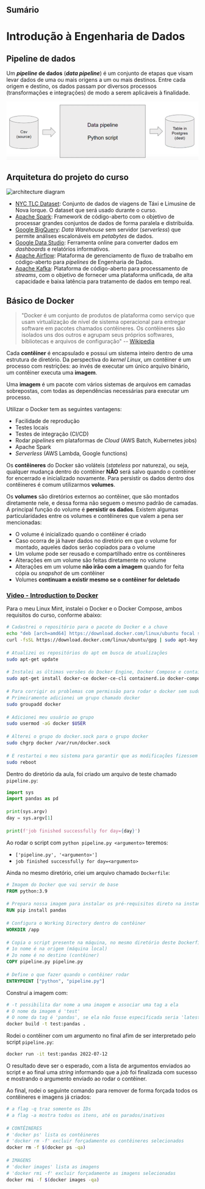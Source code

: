 ## Sumário
# Introdução à Engenharia de Dados
## Pipeline de dados
Um **_pipeline_ de dados** (**_data pipeline_**) é um conjunto de etapas que visam levar dados de uma ou mais origens a um ou mais destinos. Entre cada origem e destino, os dados passam por diversos processos (transformações e integrações) de modo a serem aplicáveis à finalidade.

![pipeline de dados](img/01_01.png)

## Arquitetura do projeto do curso

![architecture diagram](https://github.com/DataTalksClub/data-engineering-zoomcamp/raw/main/images/architecture/arch_1.jpg)

* [NYC TLC Dataset](https://github.com/DataTalksClub/data-engineering-zoomcamp/blob/main/dataset.md): Conjunto de dados de viagens de Táxi e Limusine de Nova Iorque. O dataset que será usado durante o curso.
* [Apache Spark](https://spark.apache.org/): Framework de código-aberto com o objetivo de processar grandes conjuntos de dados de forma paralela e distribuída.
* [Google BigQuery](https://cloud.google.com/products/bigquery/): _Data Warehouse_ sem servidor (_serverless_) que permite análises escalonáveis em _petabytes_ de dados.
* [Google Data Studio](https://marketingplatform.google.com/about/data-studio/): Ferramenta online para converter dados em _dashboards_ e relatórios informativos.
* [Apache Airflow](https://airflow.apache.org/): Plataforma de gerenciamento de fluxo de trabalho em código-aberto para _pipelines_ de Engenharia de Dados.
* [Apache Kafka](https://kafka.apache.org/): Plataforma de código-aberto para processamento de _streams_, com o objetivo de fornecer uma plataforma unificada, de alta capacidade e baixa latência para tratamento de dados em tempo real.

## Básico de Docker 
>"Docker é um conjunto de produtos de plataforma como serviço que usam virtualização de nível de sistema operacional para entregar software em pacotes chamados contêineres. Os contêineres são isolados uns dos outros e agrupam seus próprios softwares, bibliotecas e arquivos de configuração" -- [Wikipedia](https://pt.wikipedia.org/wiki/Docker_(software))

Cada **contêiner** é encapsulado e possui um sistema inteiro dentro de uma estrutura de diretório. Da perspectiva do _kernel Linux_, um contêiner é um processo com restrições: ao invés de executar um único arquivo binário, um contêiner executa uma **imagem**.

Uma **imagem** é um pacote com vários sistemas de arquivos em camadas sobrepostas, com todas as dependências necessárias para executar um processo.

Utilizar o Docker tem as seguintes vantagens:
* Facilidade de reprodução
* Testes locais
* Testes de integração (CI/CD)
* Rodar _pipelines_ em plataformas de _Cloud_ (AWS Batch, Kubernetes jobs)
* Apache Spark
* _Serverless_ (AWS Lambda, Google functions)

Os **contêineres** do Docker são voláteis (_stateless_ por natureza), ou seja, qualquer mudança dentro do contêiner **NÃO** será salvo quando o contêiner for encerrado e inicializado novamente. Para persistir os dados dentro dos contêineres é comum utilizarmos **volumes**.

Os **volumes** são diretórios externos ao contêiner, que são montados diretamente nele, e dessa forma não seguem o mesmo padrão de camadas. A principal função do volume é **persistir os dados**. Existem algumas particularidades entre os volumes e contêineres que valem a pena ser mencionadas:
* O volume é inicializado quando o contêiner é criado
* Caso ocorra de já haver dados no diretório em que o volume for montado, aqueles dados serão copiados para o volume
* Um volume pode ser reusado e compartilhado entre os contêineres
* Alterações em um volume são feitas diretamente no volume
* Alterações em um volume **não irão com a imagem** quando for feita cópia ou _snapshot_ de um contêiner
* Volumes **continuam a existir mesmo se o contêiner for deletado**

### [Video - Introduction to Docker](https://www.youtube.com/watch?v=EYNwNlOrpr0&list=PL3MmuxUbc_hJed7dXYoJw8DoCuVHhGEQb)

Para o meu Linux Mint, instalei o Docker e o Docker Compose, ambos requisitos do curso, conforme abaixo:

```bash
# Cadastrei o repositório para o pacote do Docker e a chave
echo "deb [arch=amd64] https://download.docker.com/linux/ubuntu focal stable" | sudo tee /etc/apt/sources.list.d/docker.list
curl -fsSL https://download.docker.com/linux/ubuntu/gpg | sudo apt-key add -

# Atualizei os repositórios do apt em busca de atualizações
sudo apt-get update

# Instalei as últimas versões do Docker Engine, Docker Compose e containerd
sudo apt-get install docker-ce docker-ce-cli containerd.io docker-compose-plugin

# Para corrigir os problemas com permissão para rodar o docker sem sudo
# Primeiramente adicionei um grupo chamado docker
sudo groupadd docker

# Adicionei meu usuário ao grupo
sudo usermod -aG docker $USER

# Alterei o grupo do docker.sock para o grupo docker
sudo chgrp docker /var/run/docker.sock

# E restartei o meu sistema para garantir que as modificações fizessem efeito
sudo reboot
```

Dentro do diretório da aula, foi criado um arquivo de teste chamado `pipeline.py`:

```python
import sys
import pandas as pd

print(sys.argv)
day = sys.argv[1]

print(f'job finished successfully for day={day}')
```

Ao rodar o script com `python pipeline.py <argumento>` teremos:
* `['pipeline.py', '<argumento>']`
* `job finished successfully for day=<argumento>`

Ainda no mesmo diretório, criei um arquivo chamado `Dockerfile`:

```dockerfile
# Imagem do Docker que vai servir de base
FROM python:3.9

# Prepara nossa imagem para instalar os pré-requisitos direto na instanciação do contêiner
RUN pip install pandas

# Configura o Working Directory dentro do contêiner
WORKDIR /app

# Copia o script presente na máquina, no mesmo diretório deste Dockerfile para o Working Dir do contêiner
# 1o nome é na origem (máquina local)
# 2o nome é no destino (contêiner)
COPY pipeline.py pipeline.py

# Define o que fazer quando o contêiner rodar
ENTRYPOINT ["python", "pipeline.py"]
```

Construí a imagem com:

```bash
# -t possibilita dar nome a uma imagem e associar uma tag a ela
# O nome da imagem é 'test'
# O nome da tag é 'pandas', se ela não fosse especificada seria 'latest'
docker build -t test:pandas .
```

Rodei o contêiner com um argumento no final afim de ser interpretado pelo script `pipeline.py`:

```bash
docker run -it test:pandas 2022-07-12
```

O resultado deve ser o esperado, com a lista de argumentos enviados ao script e ao final uma _string_ informando que a _job_ foi finalizada com sucesso e mostrando o argumento enviado ao rodar o contêiner.

Ao final, rodei o seguinte comando para remover de forma forçada todos os contêineres e imagens já criados:

```bash
# a flag -q traz somente os IDs
# a flag -a mostra todos os itens, até os parados/inativos

# CONTÊINERES
# 'docker ps' lista os contêineres
# 'docker rm -f' excluir forçadamente os contêineres selecionados
docker rm -f $(docker ps -qa)

# IMAGENS
# 'docker images' lista as imagens
# 'docker rmi -f' excluir forçadamente as imagens selecionadas
docker rmi -f $(docker images -qa)
```